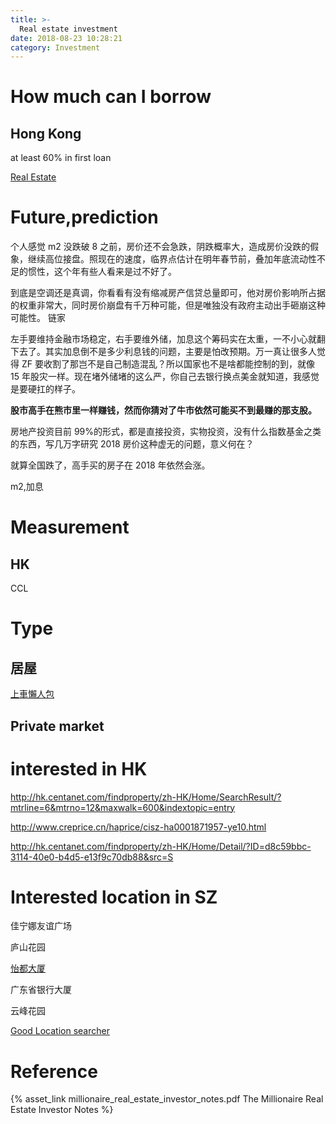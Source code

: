 ```yaml
---
title: >-
  Real estate investment
date: 2018-08-23 10:28:21
category: Investment
---
```


# How much can I borrow

## Hong Kong

at least 60% in first loan

[Real Estate](https://topick.hket.com/article/1393467/%E8%B2%B7%E6%A8%93%E5%85%B6%E5%AF%A6%E5%94%94%E9%9B%A3%20%20%20%20%20%E6%88%91%E5%80%91%E5%B0%B1%E6%98%AF%E6%88%90%E5%8A%9F%E4%BE%8B%E5%AD%90)

# Future,prediction

个人感觉 m2 没跌破 8 之前，房价还不会急跌，阴跌概率大，造成房价没跌的假象，继续高位接盘。照现在的速度，临界点估计在明年春节前，叠加年底流动性不足的惯性，这个年有些人看来是过不好了。

到底是空调还是真调，你看看有没有缩减房产信贷总量即可，他对房价影响所占据的权重非常大，同时房价崩盘有千万种可能，但是唯独没有政府主动出手砸崩这种可能性。
链家

左手要维持金融市场稳定，右手要维外储，加息这个筹码实在太重，一不小心就翻下去了。其实加息倒不是多少利息钱的问题，主要是怕改预期。万一真让很多人觉得 ZF 要收割了那岂不是自己制造混乱？所以国家也不是啥都能控制的到，就像 15 年股灾一样。现在堵外储堵的这么严，你自己去银行换点美金就知道，我感觉是要硬扛的样子。

**股市高手在熊市里一样赚钱，然而你猜对了牛市依然可能买不到最赚的那支股。**

房地产投资目前 99%的形式，都是直接投资，实物投资，没有什么指数基金之类的东西，写几万字研究 2018 房价这种虚无的问题，意义何在？

就算全国跌了，高手买的房子在 2018 年依然会涨。

m2,加息

# Measurement

## HK

CCL

# Type

## 居屋

[上車懶人包](https://www.google.com.hk/search?q=%E4%B8%8A%E8%BB%8A%E6%87%B6%E4%BA%BA%E5%8C%85&oq=%E4%B8%8A%E8%BB%8A%E6%87%B6%E4%BA%BA%E5%8C%85&aqs=chrome..69i57.3815j0j4&sourceid=chrome&ie=UTF-8)

## Private market

# interested in HK

http://hk.centanet.com/findproperty/zh-HK/Home/SearchResult/?mtrline=6&mtrno=12&maxwalk=600&indextopic=entry

http://www.creprice.cn/haprice/cisz-ha0001871957-ye10.html

http://hk.centanet.com/findproperty/zh-HK/Home/Detail/?ID=d8c59bbc-3114-40e0-b4d5-e13f9c70db88&src=S

# Interested location in SZ

佳宁娜友谊广场

庐山花园

[怡都大厦](http://www.creprice.cn/user/login.html?fromurl=aHR0cDovL3d3dy5jcmVwcmljZS5jbi8=)

广东省银行大厦

云峰花园

[Good Location searcher](http://www.creprice.cn/haprice/cisz-gp114%2A11603093147279%7C22%2A539503020650557-ds1000.html?haname=%E6%AD%A4%E4%BD%8D%E7%BD%AE%E9%99%84%E8%BF%911000%E7%B1%B3)

# Reference

{% asset_link millionaire_real_estate_investor_notes.pdf The Millionaire Real Estate Investor Notes %}
